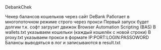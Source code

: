 DebankChek

Чекер балансов кошельков через сайт DeBank
Работает в многопоточном режиме строго через прокси
Первый запуск будет долгим т.к. софт загрузит движок Browser Automation Scripting (BAS)
В wallets.txt указываем кошельки (каждый кошелёк с новой строки)
В proxy.txt указываем прокси в формате IP:PORT:LOGIN:PASSOWORD
Балансы выводяться в лог и записываются в result.txt
